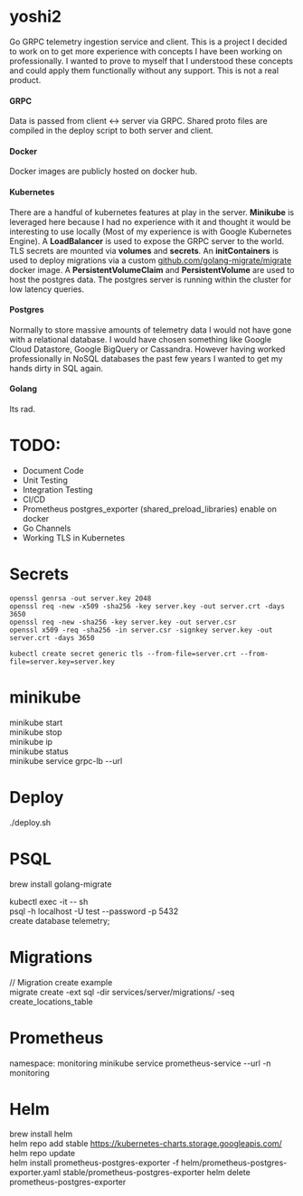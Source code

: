 # yoshi2
Go GRPC telemetry ingestion service and client. This is a project I decided to work on to get more experience with concepts I have been working on professionally.  I wanted to prove to myself that I understood these concepts and could apply them functionally without any support. This is not a real product.

#### GRPC
Data is passed from client <-> server via GRPC. Shared proto files are compiled in the deploy script to both server and client.

#### Docker
Docker images are publicly hosted on docker hub.

#### Kubernetes 
There are a handful of kubernetes features at play in the server. **Minikube** is leveraged here because I had no experience with it and thought it would be interesting to use locally (Most of my experience is with Google Kubernetes Engine). A **LoadBalancer** is used to expose the GRPC server to the world. TLS secrets are mounted via **volumes** and **secrets**. An **initContainers** is used to deploy migrations via a custom [github.com/golang-migrate/migrate](github.com/golang-migrate/migrate) docker image. A **PersistentVolumeClaim** and **PersistentVolume** are used to host the postgres data. The postgres server is running within the cluster for low latency queries.

#### Postgres
Normally to store massive amounts of telemetry data I would not have gone with a relational database. I would have chosen something like Google Cloud Datastore, Google BigQuery or Cassandra. However having worked professionally in NoSQL databases the past few years I wanted to get my hands dirty in SQL again.

#### Golang
Its rad.

# TODO: 
- Document Code
- Unit Testing
- Integration Testing
- CI/CD
- Prometheus postgres_exporter (shared_preload_libraries) enable on docker  
- Go Channels
- Working TLS in Kubernetes

# Secrets
```
openssl genrsa -out server.key 2048
openssl req -new -x509 -sha256 -key server.key -out server.crt -days 3650
openssl req -new -sha256 -key server.key -out server.csr
openssl x509 -req -sha256 -in server.csr -signkey server.key -out server.crt -days 3650

kubectl create secret generic tls --from-file=server.crt --from-file=server.key=server.key
```

# minikube
minikube start  
minikube stop  
minikube ip  
minikube status  
minikube service grpc-lb --url  

# Deploy
./deploy.sh

# PSQL
brew install golang-migrate  

kubectl exec -it <pod> -- sh  
psql -h localhost -U test --password -p 5432  
create database telemetry;  

# Migrations
// Migration create example  
migrate create -ext sql -dir services/server/migrations/ -seq create_locations_table

# Prometheus
namespace: monitoring
minikube service prometheus-service --url -n monitoring

# Helm
brew install helm  
helm repo add stable https://kubernetes-charts.storage.googleapis.com/  
helm repo update  
helm install prometheus-postgres-exporter -f helm/prometheus-postgres-exporter.yaml stable/prometheus-postgres-exporter
helm delete prometheus-postgres-exporter
